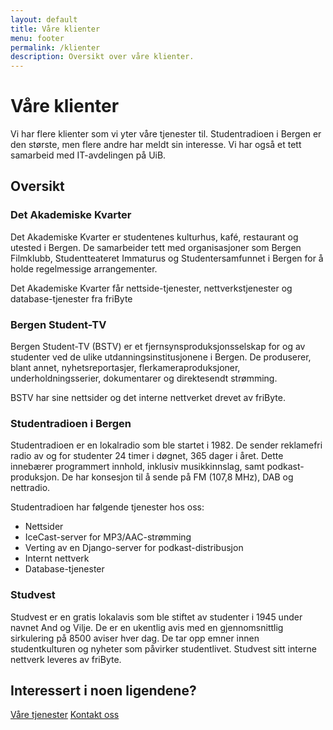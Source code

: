 ```yaml
---
layout: default
title: Våre klienter
menu: footer
permalink: /klienter
description: Oversikt over våre klienter.
---
```

# Våre klienter

Vi har flere klienter som vi yter våre tjenester til. Studentradioen i Bergen er den største, men flere andre har meldt sin interesse. Vi har også et tett samarbeid med IT-avdelingen på UiB.

## Oversikt

### Det Akademiske Kvarter

Det Akademiske Kvarter er studentenes kulturhus, kafé, restaurant og utested i Bergen. De samarbeider tett med organisasjoner som Bergen Filmklubb, Studentteateret Immaturus og Studentersamfunnet i Bergen for å holde regelmessige arrangementer.


Det Akademiske Kvarter får nettside-tjenester, nettverkstjenester og database-tjenester fra friByte

### Bergen Student-TV

Bergen Student-TV (BSTV) er et fjernsynsproduksjonsselskap for og av studenter ved de ulike utdanningsinstitusjonene i Bergen. De produserer, blant annet, nyhetsreportasjer, flerkameraproduksjoner, underholdningsserier, dokumentarer og direktesendt strømming.


BSTV har sine nettsider og det interne nettverket drevet av friByte.

### Studentradioen i Bergen

Studentradioen er en lokalradio som ble startet i 1982. De sender reklamefri radio av og for studenter 24 timer i døgnet, 365 dager i året. Dette innebærer programmert innhold, inklusiv musikkinnslag, samt podkast-produksjon. De har konsesjon til å sende på FM (107,8 MHz), DAB og nettradio.

Studentradioen har følgende tjenester hos oss:
-	Nettsider
-	IceCast-server for MP3/AAC-strømming
-	Verting av en Django-server for podkast-distribusjon
-	Internt nettverk
-	Database-tjenester

### Studvest

Studvest er en gratis lokalavis som ble stiftet av studenter i 1945 under navnet And og Vilje. De er en ukentlig avis med en gjennomsnittlig sirkulering på 8500 aviser hver dag. De tar opp emner innen studentkulturen og nyheter som påvirker studentlivet.
Studvest sitt interne nettverk leveres av friByte.


## Interessert i noen ligendene?

<div class="button-container center">
    <a href="/tjenester" class="btn primary center">Våre tjenester</a>
    <a href="mailto:{{ config.extra.email_general }}?subject=Forespørsel&body=Kjære friByte," class="btn primary center underscore">Kontakt oss</a>
</div>

